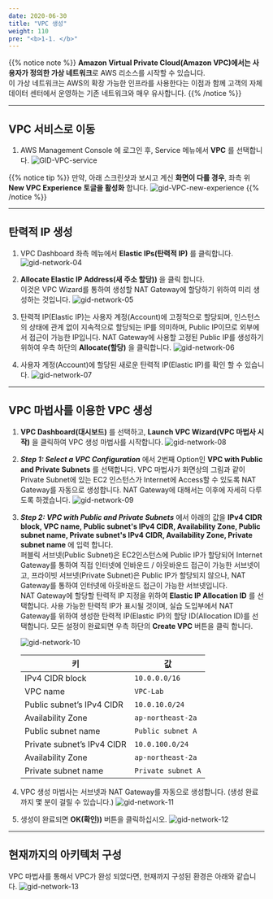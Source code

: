 ```yaml
---
date: 2020-06-30
title: "VPC 생성"
weight: 110
pre: "<b>1-1. </b>"
---
```


{{% notice note %}}
**Amazon Virtual Private Cloud(Amazon VPC)에서는 사용자가 정의한 가상 네트워크**로 AWS 리소스를 시작할 수 있습니다.  
이 가상 네트워크는 AWS의 확장 가능한 인프라를 사용한다는 이점과 함께 고객의 자체 데이터 센터에서 운영하는 기존 네트워크와 매우 유사합니다.
{{% /notice %}}

----

## VPC 서비스로 이동
1. AWS Management Console 에 로그인 후, Service 메뉴에서 **VPC** 를 선택합니다.
![GID-VPC-service](/images/network/gid-network-02.png)

{{% notice tip %}}
만약, 아래 스크린샷과 보시고 계신 **화면이 다를 경우**, 좌측 위 **New VPC Experience 토글을 활성화** 합니다.
![gid-VPC-new-experience](/images/network/gid-network-03.png)
{{% /notice %}}

----

## 탄력적 IP 생성
1. VPC Dashboard 좌측 메뉴에서 **Elastic IPs(탄력적 IP)** 를 클릭합니다.
![gid-network-04](/images/network/gid-network-04.png)

2. **Allocate Elastic IP Address(새 주소 할당))** 을 클릭 합니다.  
이것은 VPC Wizard를 통하여 생성할 NAT Gateway에 할당하기 위하여 미리 생성하는 것입니다.
![gid-network-05](/images/network/gid-network-05.png)

3. 탄력적 IP(Elastic IP)는 사용자 계정(Account)에 고정적으로 할당되며, 인스턴스의 상태에 관계 없이 지속적으로 할당되는 IP를 의미하며, Public IP이므로 외부에서 접근이 가능한 IP입니다. NAT Gateway에 사용할 고정된 Public IP를 생성하기 위하여 우측 하단의 **Allocate(할당)** 을 클릭합니다.
![gid-network-06](/images/network/gid-network-06.png)
 
4. 사용자 계정(Account)에 할당된 새로운 탄력적 IP(Elastic IP)를 확인 할 수 있습니다.
![gid-network-07](/images/network/gid-network-07.png)

----

## VPC 마법사를 이용한 VPC 생성
1. **VPC Dashboard(대시보드)** 를 선택하고, **Launch VPC Wizard(VPC 마법사 시작)** 을 클릭하여 VPC 생성 마법사를 시작합니다. 
![gid-network-08](/images/network/gid-network-08.png)

2. ***Step 1: Select a VPC Configuration*** 에서 2번째 Option인 **VPC with Public and Private Subnets** 를 선택합니다. VPC 마법사가 화면상의 그림과 같이 Private Subnet에 있는 EC2 인스턴스가 Internet에 Access할 수 있도록 NAT Gateway를 자동으로 생성합니다. NAT Gateway에 대해서는 이후에 자세히 다루도록 하겠습니다.
![gid-network-09](/images/network/gid-network-09.png)

3. ***Step 2: VPC with Public and Private Subnets*** 에서 아래의 값을 **IPv4 CIDR block, VPC name, Public subnet's IPv4 CIDR, Availability Zone, Public subnet name, Private subnet's IPv4 CIDR, Availability Zone, Private subnet name** 에 입력 합니다.  
퍼블릭 서브넷(Public Subnet)은 EC2인스턴스에 Public IP가 할당되어 Internet Gateway를 통하여 직접 인터넷에 인바운드 / 아웃바운드 접근이 가능한 서브넷이고, 프라이빗 서브넷(Private Subnet)은 Public IP가 할당되지 않으나, NAT Gateway를 통하여 인터넷에 아웃바운드 접근이 가능한 서브넷입니다.  
NAT Gateway에 할당할 탄력적 IP 지정을 위하여 **Elastic IP Allocation ID** 를 선택합니다. 사용 가능한 탄력적 IP가 표시될 것이며, 실습 도입부에서 NAT Gateway를 위하여 생성한 탄력적 IP(Elastic IP)의 할당 ID(Allocation ID)를 선택합니다. 모든 설정이 완료되면 우측 하단의 **Create VPC** 버튼을 클릭 합니다.

    ![gid-network-10](/images/network/gid-network-10.png)

    | 키 | 값 |
    |----------|--------------------|
    | IPv4 CIDR block | `10.0.0.0/16` |
    | VPC name | `VPC-Lab` |
    | Public subnet’s IPv4 CIDR | `10.0.10.0/24` |
    | Availability Zone | `ap-northeast-2a` |
    | Public subnet name | `Public subnet A` |
    | Private subnet’s IPv4 CIDR | `10.0.100.0/24` |
    | Availability Zone | `ap-northeast-2a` |
    | Private subnet name | `Private subnet A` |

4. VPC 생성 마법사는 서브넷과 NAT Gateway를 자동으로 생성합니다. (생성 완료까지 몇 분이 걸릴 수 있습니다.)
![gid-network-11](/images/network/gid-network-11.png)

5.  생성이 완료되면 **OK(확인))** 버튼을 클릭하십시오.
![gid-network-12](/images/network/gid-network-12.png)

----

## 현재까지의 아키텍처 구성
VPC 마법사를 통해서 VPC가 완성 되었다면, 현재까지 구성된 환경은 아래와 같습니다.
![gid-network-13](/images/network/gid-network-13.svg)
